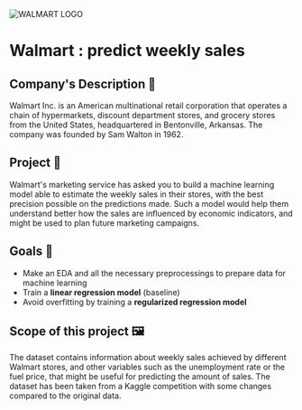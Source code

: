 <img src="https://www.bestdesigns.co/uploads/inspiration_images/4350/990__1511457498_404_walmart.png" alt="WALMART LOGO" />

# Walmart : predict weekly sales

## Company's Description 📇

Walmart Inc. is an American multinational retail corporation that operates a chain of hypermarkets, discount department stores, and grocery stores from the United States, headquartered in Bentonville, Arkansas. The company was founded by Sam Walton in 1962.

## Project 🚧

Walmart's marketing service has asked you to build a machine learning model able to estimate the weekly sales in their stores, with the best precision possible on the predictions made. Such a model would help them understand better how the sales are influenced by economic indicators, and might be used to plan future marketing campaigns.

## Goals 🎯
- Make an EDA and all the necessary preprocessings to prepare data for machine learning
- Train a **linear regression model** (baseline)
- Avoid overfitting by training a **regularized regression model**

## Scope of this project 🖼️

The dataset contains information about weekly sales achieved by different Walmart stores, and other variables such as the unemployment rate or the fuel price, that might be useful for predicting the amount of sales. The dataset has been taken from a Kaggle competition with some changes compared to the original data.
